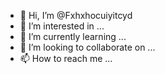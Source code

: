 - 👋 Hi, I’m @Fxhxhocuiyitcyd
- 👀 I’m interested in ...
- 🌱 I’m currently learning ...
- 💞️ I’m looking to collaborate on ...
- 📫 How to reach me ...

<!---
Fxhxhocuiyitcyd/Fxhxhocuiyitcyd is a ✨ special ✨ repository because its `README.md` (this file) appears on your GitHub profile.
You can click the Preview link to take a look at your changes.
--->
